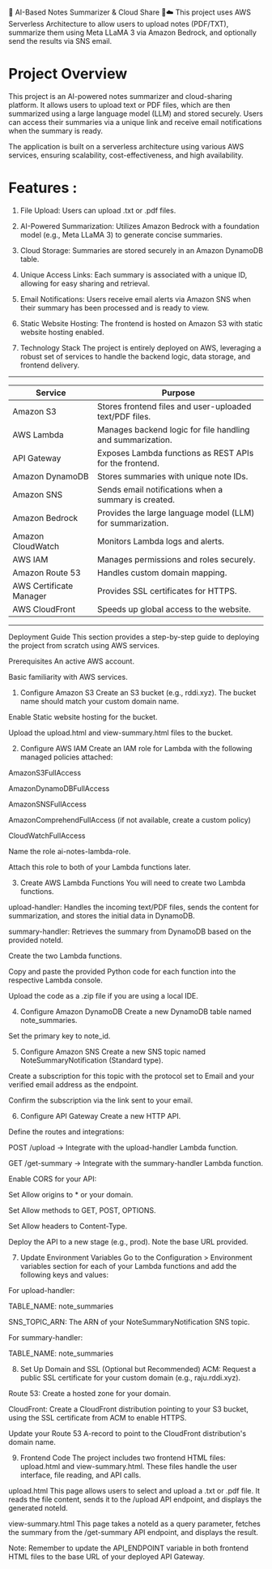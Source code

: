  🧠 AI-Based Notes Summarizer & Cloud Share 📄☁️
 This project uses AWS Serverless Architecture to allow users to upload notes (PDF/TXT), summarize them using Meta LLaMA 3 via Amazon Bedrock, and optionally send the results via SNS email. 

 
# Project Overview
This project is an AI-powered notes summarizer and cloud-sharing platform. It allows users to upload text or PDF files, which are then summarized using a large language model (LLM) and stored securely. Users can access their summaries via a unique link and receive email notifications when the summary is ready.

The application is built on a serverless architecture using various AWS services, ensuring scalability, cost-effectiveness, and high availability.

# Features :

1. File Upload:
 Users can upload .txt or .pdf files.

2. AI-Powered Summarization: 
Utilizes Amazon Bedrock with a foundation model (e.g., Meta LLaMA 3) to generate concise summaries.

3. Cloud Storage:
Summaries are stored securely in an Amazon DynamoDB table.

4. Unique Access Links:
Each summary is associated with a unique ID, allowing for easy sharing and retrieval.

5. Email Notifications:
Users receive email alerts via Amazon SNS when their summary has been processed and is ready to view.

6. Static Website Hosting:
The frontend is hosted on Amazon S3 with static website hosting enabled.

7. Technology Stack
The project is entirely deployed on AWS, leveraging a robust set of services to handle the backend logic, data storage, and frontend delivery.

--------------------------------------------------------------------------------------------
|       Service               |               Purpose                                      |
| --------------------------- | ---------------------------------------------------------- |
|   Amazon S3                 | Stores frontend files and user-uploaded text/PDF files.    |
|   AWS Lambda                | Manages backend logic for file handling and summarization. |
|   API Gateway               | Exposes Lambda functions as REST APIs for the frontend.    |
|   Amazon DynamoDB           | Stores summaries with unique note IDs.                     |
|   Amazon SNS                | Sends email notifications when a summary is created.       |
|   Amazon Bedrock            | Provides the large language model (LLM) for summarization. |
|   Amazon CloudWatch         | Monitors Lambda logs and alerts.                           |
|   AWS IAM                   | Manages permissions and roles securely.                    |
|   Amazon Route 53           | Handles custom domain mapping.                             |
|   AWS Certificate Manager   | Provides SSL certificates for HTTPS.                       |
|   AWS CloudFront            | Speeds up global access to the website.                    |
-------------------------------------------------------------------------------------------

Deployment Guide
This section provides a step-by-step guide to deploying the project from scratch using AWS services.

Prerequisites
An active AWS account.

Basic familiarity with AWS services.

1. Configure Amazon S3
Create an S3 bucket (e.g., rddi.xyz). The bucket name should match your custom domain name.

Enable Static website hosting for the bucket.

Upload the upload.html and view-summary.html files to the bucket.

2. Configure AWS IAM
Create an IAM role for Lambda with the following managed policies attached:

AmazonS3FullAccess

AmazonDynamoDBFullAccess

AmazonSNSFullAccess

AmazonComprehendFullAccess (if not available, create a custom policy)

CloudWatchFullAccess

Name the role ai-notes-lambda-role.

Attach this role to both of your Lambda functions later.

3. Create AWS Lambda Functions
You will need to create two Lambda functions.

upload-handler: Handles the incoming text/PDF files, sends the content for summarization, and stores the initial data in DynamoDB.

summary-handler: Retrieves the summary from DynamoDB based on the provided noteId.

Create the two Lambda functions.

Copy and paste the provided Python code for each function into the respective Lambda console.

Upload the code as a .zip file if you are using a local IDE.

4. Configure Amazon DynamoDB
Create a new DynamoDB table named note_summaries.

Set the primary key to note_id.

5. Configure Amazon SNS
Create a new SNS topic named NoteSummaryNotification (Standard type).

Create a subscription for this topic with the protocol set to Email and your verified email address as the endpoint.

Confirm the subscription via the link sent to your email.

6. Configure API Gateway
Create a new HTTP API.

Define the routes and integrations:

POST /upload → Integrate with the upload-handler Lambda function.

GET /get-summary → Integrate with the summary-handler Lambda function.

Enable CORS for your API:

Set Allow origins to * or your domain.

Set Allow methods to GET, POST, OPTIONS.

Set Allow headers to Content-Type.

Deploy the API to a new stage (e.g., prod). Note the base URL provided.

7. Update Environment Variables
Go to the Configuration > Environment variables section for each of your Lambda functions and add the following keys and values:

For upload-handler:

TABLE_NAME: note_summaries

SNS_TOPIC_ARN: The ARN of your NoteSummaryNotification SNS topic.

For summary-handler:

TABLE_NAME: note_summaries

8. Set Up Domain and SSL (Optional but Recommended)
ACM: Request a public SSL certificate for your custom domain (e.g., raju.rddi.xyz).

Route 53: Create a hosted zone for your domain.

CloudFront: Create a CloudFront distribution pointing to your S3 bucket, using the SSL certificate from ACM to enable HTTPS.

Update your Route 53 A-record to point to the CloudFront distribution's domain name.

9. Frontend Code
The project includes two frontend HTML files: upload.html and view-summary.html. These files handle the user interface, file reading, and API calls.

upload.html
This page allows users to select and upload a .txt or .pdf file. It reads the file content, sends it to the /upload API endpoint, and displays the generated noteId.

view-summary.html
This page takes a noteId as a query parameter, fetches the summary from the /get-summary API endpoint, and displays the result.

Note: Remember to update the API_ENDPOINT variable in both frontend HTML files to the base URL of your deployed API Gateway.





